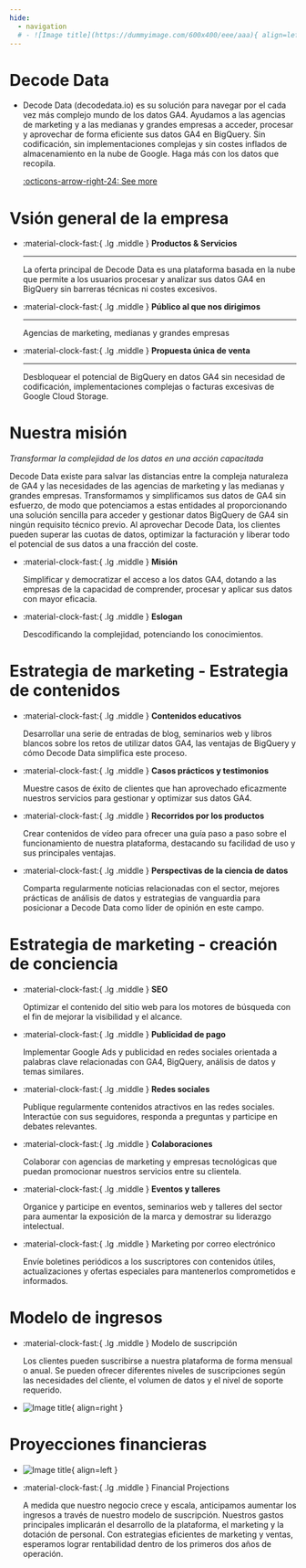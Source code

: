 ```yaml
---
hide:
  - navigation
  # - ![Image title](https://dummyimage.com/600x400/eee/aaa){ align=left }
---    
```


# Decode Data
<div class="grid cards" markdown>

-   Decode Data (decodedata.io) es su solución para navegar por el cada vez más complejo mundo de los datos GA4. Ayudamos a las agencias de marketing y a las medianas y grandes empresas a acceder, procesar y aprovechar de forma eficiente sus datos GA4 en BigQuery. Sin codificación, sin implementaciones complejas y sin costes inflados de almacenamiento en la nube de Google.  Haga más con los datos que recopila.

    [:octicons-arrow-right-24: See more](https://decodedataio.github.io/decodedata/)

</div>


# Vsión general de la empresa


<div class="grid cards" markdown>

-   :material-clock-fast:{ .lg .middle } __Productos & Servicios__
    
    ---

    La oferta principal de Decode Data es una plataforma basada en la nube que permite a los usuarios procesar y analizar sus datos GA4 en BigQuery sin barreras técnicas ni costes excesivos.


-   :material-clock-fast:{ .lg .middle } __Público al que nos dirigimos__
    
    ---

    Agencias de marketing, medianas y grandes empresas


-   :material-clock-fast:{ .lg .middle } __Propuesta única de venta__
    
    ---

    Desbloquear el potencial de BigQuery en datos GA4 sin necesidad de codificación, implementaciones complejas o facturas excesivas de Google Cloud Storage.


</div>


# Nuestra misión

_Transformar la complejidad de los datos en una acción capacitada_

Decode Data existe para salvar las distancias entre la compleja naturaleza de GA4 y las necesidades de las agencias de marketing y las medianas y grandes empresas.  Transformamos y simplificamos sus datos de GA4 sin esfuerzo, de modo que potenciamos a estas entidades al proporcionando una solución sencilla para acceder y gestionar datos BigQuery de GA4 sin ningún requisito técnico previo. Al aprovechar Decode Data, los clientes pueden superar las cuotas de datos, optimizar la facturación y liberar todo el potencial de sus datos a una fracción del coste.

<div class="grid cards" markdown>

-   :material-clock-fast:{ .lg .middle } __Misión__
    
    Simplificar y democratizar el acceso a los datos GA4, dotando a las empresas de la capacidad de comprender, procesar y aplicar sus datos con mayor eficacia.

-   :material-clock-fast:{ .lg .middle } __Eslogan__
    
    Descodificando la complejidad, potenciando los conocimientos.
</div>


# Estrategia de marketing - Estrategia de contenidos

<div class="grid cards" markdown>

-   :material-clock-fast:{ .lg .middle } __Contenidos educativos__

    Desarrollar una serie de entradas de blog, seminarios web y libros blancos sobre los retos de utilizar datos GA4, las ventajas de BigQuery y cómo Decode Data simplifica este proceso. 


-   :material-clock-fast:{ .lg .middle } __Casos prácticos y testimonios__

    Muestre casos de éxito de clientes que han aprovechado eficazmente nuestros servicios para gestionar y optimizar sus datos GA4.

</div>

<div class="grid cards" markdown>

-   :material-clock-fast:{ .lg .middle } __Recorridos por los productos__

    Crear contenidos de vídeo para ofrecer una guía paso a paso sobre el funcionamiento de nuestra plataforma, destacando su facilidad de uso y sus principales ventajas.

-   :material-clock-fast:{ .lg .middle } __Perspectivas de la ciencia de datos__

    Comparta regularmente noticias relacionadas con el sector, mejores prácticas de análisis de datos y estrategias de vanguardia para posicionar a Decode Data como líder de opinión en este campo.

</div>


# Estrategia de marketing - creación de conciencia

<div class="grid cards" markdown>

-   :material-clock-fast:{ .lg .middle } __SEO__

    Optimizar el contenido del sitio web para los motores de búsqueda con el fin de mejorar la visibilidad y el alcance.


-   :material-clock-fast:{ .lg .middle } __Publicidad de pago__

    Implementar Google Ads y publicidad en redes sociales orientada a palabras clave relacionadas con GA4, BigQuery, análisis de datos y temas similares.
</div>

<div class="grid cards" markdown>

-   :material-clock-fast:{ .lg .middle } __Redes sociales__

    Publique regularmente contenidos atractivos en las redes sociales. Interactúe con sus seguidores, responda a preguntas y participe en debates relevantes.

-   :material-clock-fast:{ .lg .middle } __Colaboraciones__

    Colaborar con agencias de marketing y empresas tecnológicas que puedan promocionar nuestros servicios entre su clientela.

</div>

<div class="grid cards" markdown>

-   :material-clock-fast:{ .lg .middle } __Eventos y talleres__

    Organice y participe en eventos, seminarios web y talleres del sector para aumentar la exposición de la marca y demostrar su liderazgo intelectual.

-   :material-clock-fast:{ .lg .middle } Marketing por correo electrónico

    Envíe boletines periódicos a los suscriptores con contenidos útiles, actualizaciones y ofertas especiales para mantenerlos comprometidos e informados.

</div>

# Modelo de ingresos

<div class="grid cards" markdown>

-   :material-clock-fast:{ .lg .middle } Modelo de suscripción

    Los clientes pueden suscribirse a nuestra plataforma de forma mensual o anual. Se pueden ofrecer diferentes niveles de suscripciones según las necesidades del cliente, el volumen de datos y el nivel de soporte requerido.

-   ![Image title](https://dummyimage.com/600x400/eee/aaa){ align=right }

</div>

# Proyecciones financieras

<div class="grid cards" markdown>

-   ![Image title](https://dummyimage.com/600x400/eee/aaa){ align=left }

-   :material-clock-fast:{ .lg .middle } Financial Projections

    A medida que nuestro negocio crece y escala, anticipamos aumentar los ingresos a través de nuestro modelo de suscripción. Nuestros gastos principales implicarán el desarrollo de la plataforma, el marketing y la dotación de personal. Con estrategias eficientes de marketing y ventas, esperamos lograr rentabilidad dentro de los primeros dos años de operación.

</div>